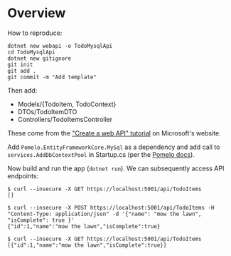 # Overview

How to reproduce:

```
dotnet new webapi -o TodoMysqlApi
cd TodoMysqlApi
dotnet new gitignore
git init
git add .
git commit -m "Add template"
```

Then add:

 - Models/{TodoItem, TodoContext}
 - DTOs/TodoItemDTO
 - Controllers/TodoItemsController

These come from the ["Create a web API" tutorial](https://docs.microsoft.com/en-us/aspnet/core/tutorials/first-web-api) on Microsoft's website.

Add `Pomelo.EntityFrameworkCore.MySql` as a dependency and add call to `services.AddDbContextPool` in Startup.cs (per the [Pomelo docs](https://github.com/PomeloFoundation/Pomelo.EntityFrameworkCore.MySql#3-services-configuration)).

Now build and run the app (`dotnet run`). We can subsequently access API endpoints:

```
$ curl --insecure -X GET https://localhost:5001/api/TodoItems
[]

$ curl --insecure -X POST https://localhost:5001/api/TodoItems -H "Content-Type: application/json" -d '{"name": "mow the lawn", "isComplete": true }'
{"id":1,"name":"mow the lawn","isComplete":true}

$ curl --insecure -X GET https://localhost:5001/api/TodoItems
[{"id":1,"name":"mow the lawn","isComplete":true}]
```
